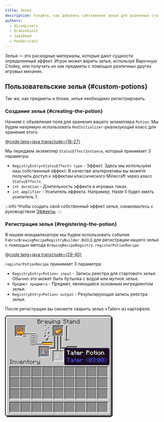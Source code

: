 ```yaml
---
title: Зелья
description: Узнайте, как добавить собственное зелье для различных статусных эффектов.
authors:
  - dicedpixels
  - Drakonkinst
  - JaaiDead
  - PandoricaVi
---
```


Зелья — это расходные материалы, которые дают сущности определенный эффект. Игрок может варить зелья, используя Варочную Стойку, или получать их как предметы с помощью различных других игровых механик.

## Пользовательские зелья {#custom-potions}

Так же, как предметы и блоки, зелья необходимо регистрировать.

### Создание зелья {#creating-the-potion}

Начнем с объявления поля для хранения вашего экземпляра `Potion`. Мы будем напрямую использовать `ModInitializer`-реализующий класс для хранения этого.

@[code lang=java transclude={18-27}](@/reference/1.21.8/src/main/java/com/example/docs/potion/FabricDocsReferencePotions.java)

Мы передаем экземпляр `StatusEffectInstance`, который принимает 3 параметра:

- `RegistryEntry<StatusEffect> type` - Эффект. Здесь мы используем наш собственный эффект. В качестве альтернативы вы можете получить доступ к эффектам классического Minecraft
  через класс `StatusEffects`.
- `int duration` - Длительность эффекта в игровых тиках.
- `int amplifier` - Усилитель эффекта. Например, Haste II будет иметь усилитель 1.

:::info
Чтобы создать свой собственный эффект зелья, ознакомьтесь с руководством [Эффекты](../entities/effects).
:::

### Регистрация зелья {#registering-the-potion}

В нашем инициализаторе мы будем использовать событие `FabricBrewingRecipeRegistryBuilder.BUILD` для регистрации нашего зелья с помощью метода `BrewingRecipeRegistry.registerPotionRecipe`.

@[code lang=java transclude={29-40}](@/reference/1.21.8/src/main/java/com/example/docs/potion/FabricDocsReferencePotions.java)

`registerPotionRecipe` принимает 3 параметра:

- `RegistryEntry<Potion> input` - Запись реестра для стартового зелья. Обычно это может быть бутылка с водой или мутное зелье.
- `Предмет предмета` - Предмет, являющийся основным ингредиентом зелья.
- `RegistryEntry<Potion> output` - Результирующая запись реестра зелья.

После регистрации вы сможете сварить зелье «Tater» из картофеля.

![Эффект в инвентаре игрока](/assets/develop/tater-potion.png)
